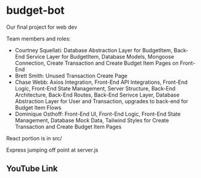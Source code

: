 # budget-bot
Our final project for web dev

Team members and roles: 
- Courtney Squellati: Database Abstraction Layer for BudgetItem, Back-End Service Layer for BudgetItem, Database Models, Mongoose Connection, Create Transaction and Create Budget Item Pages on Front-End
- Brett Smith: Unused Transaction Create Page
- Chase Webb: Axios Integration, Front-End API Integrations, Front-End Logic, Front-End State Management, Server Structure, Back-End Architecture, Back-End Routes, Back-End Serivce Layer, Database Abstraction Layer for User and Transaction, upgrades to back-end for Budget Item Flows
- Dominique Osthoff: Front-End UI, Front-End Logic, Front-End State Management, Database Mock Data, Tailwind Styles for Create Transaction and Create Budget Item Pages

React portion is in src/

Express jumping off point at server.js

## YouTube Link
